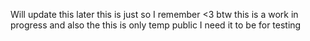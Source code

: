 Will update this later this is just so I remember <3 
btw this is a work in progress and also the this is only temp public I need it to be for testing
